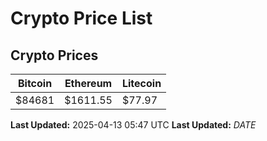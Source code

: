# Crypto Price List

## Crypto Prices
| Bitcoin | Ethereum | Litecoin |
| ------- | -------- | -------- |
| $84681 | $1611.55 | $77.97 |
**Last Updated:** 2025-04-13 05:47 UTC
**Last Updated:** $DATE$
